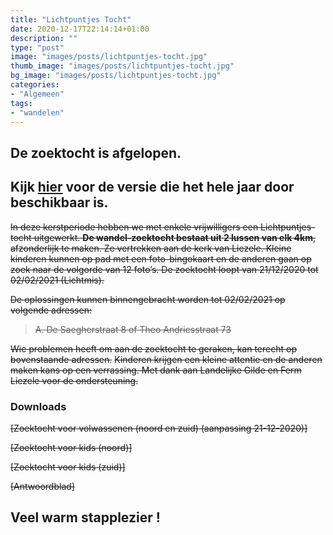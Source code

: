 ```yaml
---
title: "Lichtpuntjes Tocht"
date: 2020-12-17T22:14:14+01:00
description: ""
type: "post"
image: "images/posts/lichtpuntjes-tocht.jpg"
thumb_image: "images/posts/lichtpuntjes-tocht.jpg"
bg_image: "images/posts/lichtpuntjes-tocht.jpg"
categories:
- "Algemeen"
tags:
- "wandelen"
---
```


## __De zoektocht is afgelopen.__
## __Kijk [hier](/posts/algemeen/lichtpuntjes-tocht-update/) voor de versie die het hele jaar door beschikbaar is.__

~~In deze kerstperiode hebben we met enkele vrijwilligers een Lichtpuntjes-tocht uitgewerkt. __De wandel-zoektocht bestaat uit 2 lussen van elk 4km__, afzonderlijk te maken. Ze vertrekken aan de kerk van Liezele. Kleine kinderen kunnen op pad met een foto-bingokaart en de anderen gaan op zoek naar de volgorde van 12 foto’s. De zoektocht loopt van 21/12/2020 tot 02/02/2021 (Lichtmis).~~

~~De oplossingen kunnen binnengebracht worden tot 02/02/2021 op volgende adressen:~~
> ~~A. De Saegherstraat 8 of Theo Andriesstraat 73~~

~~Wie problemen heeft om aan de zoektocht te geraken, kan terecht op bovenstaande adressen.~~
~~Kinderen krijgen een kleine attentie en de anderen maken kans op een verrassing. Met dank aan Landelijke Gilde en Ferm Liezele voor de ondersteuning.~~


### Downloads
~~[Zoektocht voor volwassenen (noord en zuid) (aanpassing 21-12-2020)]~~

~~[Zoektocht voor kids (noord)]~~

~~[Zoektocht voor kids (zuid)]~~

~~[Antwoordblad]~~

## Veel warm stapplezier !
